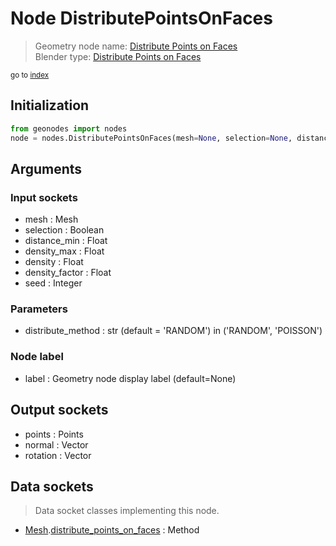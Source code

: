 
# Node DistributePointsOnFaces

> Geometry node name: [Distribute Points on Faces](https://docs.blender.org/manual/en/latest/modeling/geometry_nodes/material/distribute_points_on_faces.html)<br>
  Blender type: [Distribute Points on Faces](https://docs.blender.org/api/current/bpy.types.GeometryNodeDistributePointsOnFaces.html)
  
<sub>go to [index](/docs/index.md)</sub>

## Initialization

```python
from geonodes import nodes
node = nodes.DistributePointsOnFaces(mesh=None, selection=None, distance_min=None, density_max=None, density=None, density_factor=None, seed=None, distribute_method='RANDOM', label=None)
```



## Arguments


### Input sockets

- mesh : Mesh
- selection : Boolean
- distance_min : Float
- density_max : Float
- density : Float
- density_factor : Float
- seed : Integer

### Parameters

- distribute_method : str (default = 'RANDOM') in ('RANDOM', 'POISSON')

### Node label

- label : Geometry node display label (default=None)

## Output sockets

- points : Points
- normal : Vector
- rotation : Vector

## Data sockets

> Data socket classes implementing this node.
  
  
- [Mesh](/docs/sockets/Mesh.md).[distribute_points_on_faces](/docs/sockets/Mesh.md#distribute_points_on_faces) : Method
  
